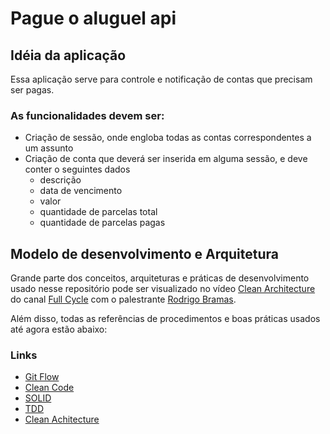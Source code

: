 # Pague o aluguel api

## Idéia da aplicação
Essa aplicação serve para controle e notificação de contas que precisam ser pagas.

### As funcionalidades devem ser:

* Criação de sessão, onde engloba todas as contas correspondentes a um assunto
* Criação de conta que deverá ser inserida em alguma sessão, e deve conter o seguintes dados
  * descrição
  * data de vencimento
  * valor
  * quantidade de parcelas total
  * quantidade de parcelas pagas 

## Modelo de desenvolvimento e Arquitetura

Grande parte dos conceitos, arquiteturas e práticas de desenvolvimento usado nesse repositório pode ser visualizado no vídeo [Clean Architecture](https://www.youtube.com/watch?v=BuSf7VsH064) do canal [Full Cycle](https://www.youtube.com/channel/UCMUoZehUZBhLb8XaTc8TQrA) com o palestrante [Rodrigo Bramas](https://www.youtube.com/channel/UCkqOofjb7nl6V8vXrIbGtiQ).

Além disso, todas as referências de procedimentos e boas práticas usados até agora estão abaixo:

### Links
* [Git Flow](https://medium.com/trainingcenter/utilizando-o-fluxo-git-flow-e63d5e0d5e04)
* [Clean Code](https://balta.io/blog/clean-code)
* [SOLID](https://medium.com/desenvolvendo-com-paixao/o-que-%C3%A9-solid-o-guia-completo-para-voc%C3%AA-entender-os-5-princ%C3%ADpios-da-poo-2b937b3fc530)
* [TDD](https://www.youtube.com/watch?v=sg1zFpNM5Jw)
* [Clean Achitecture](https://blog.cleancoder.com/uncle-bob/2012/08/13/the-clean-architecture.html)
